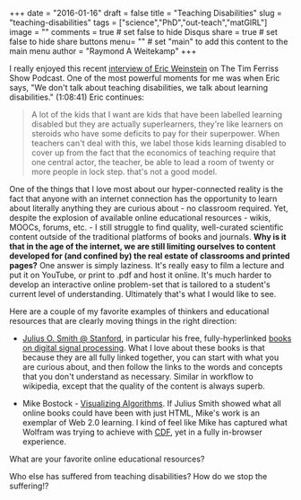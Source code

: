 +++
date = "2016-01-16"
draft = false
title = "Teaching Disabilities"
slug = "teaching-disabilities"
tags = ["science","PhD","out-teach","matGIRL"]
image = ""
comments = true	# set false to hide Disqus
share = true	# set false to hide share buttons
menu= ""		# set "main" to add this content to the main menu
author = "Raymond A Weitekamp"
+++

I really enjoyed this recent [interview of Eric Weinstein](http://fourhourworkweek.com/2016/01/13/eric-weinstein/) on The Tim Ferriss Show Podcast. One of the most powerful moments for me was when Eric says, "We don't talk about teaching disabilities, we talk about learning disabilities." (1:08:41) Eric continues:

> A lot of the kids that I want are kids that have been labelled learning disabled but they are actually superlearners, they're like learners on steroids who have some deficits to pay for their superpower. When teachers can't deal with this, we label those kids learning disabled to cover up from the fact that the economics of teaching require that one central actor, the teacher, be able to lead a room of twenty or more people in lock step. that's not a good model.

One of the things that I love most about our hyper-connected reality is the fact that anyone with an internet connection has the opportunity to learn about literally anything they are curious about - no classroom required. Yet, despite the explosion of available online educational resources - wikis, MOOCs, forums, etc. - I still struggle to find quality, well-curated scientific content outside of the traditional platforms of books and journals. **Why is it that in the age of the internet, we are still limiting ourselves to content developed for (and confined by) the real estate of classrooms and printed pages?** One answer is simply laziness. It's really easy to film a lecture and put it on YouTube, or print to .pdf and host it online. It's much harder to develop an interactive online problem-set that is tailored to a student's current level of understanding. Ultimately that's what I would like to see.

Here are a couple of my favorite examples of thinkers and educational resources that are clearly moving things in the right direction:

* [Julius O. Smith @ Stanford](https://ccrma.stanford.edu/~jos/pubs.html), in particular his free, fully-hyperlinked [books on digital signal processing](http://www.dsprelated.com/freebooks.php). What I love about these books is that because they are all fully linked together, you can start with what you are curious about, and then follow the links to the words and concepts that you don't understand as necessary. Similar in workflow to wikipedia, except that the quality of the content is always superb.

* Mike Bostock - [Visualizing Algorithms](http://bost.ocks.org/mike/algorithms/). If Julius Smith showed what all online books could have been with just HTML, Mike's work is an exemplar of Web 2.0 learning. I kind of feel like Mike has captured what Wolfram was trying to achieve with [CDF](https://www.wolfram.com/cdf-player/), yet in a fully in-browser experience.

What are your favorite online educational resources?

Who else has suffered from teaching disabilities? How do we stop the suffering!?